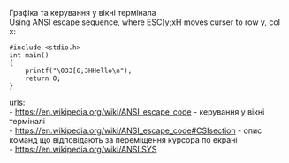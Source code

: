 Графіка та керування у вікні термінала   
Using ANSI escape sequence, where ESC[y;xH moves curser to row y, col x:
```
#include <stdio.h>
int main()
{
    printf("\033[6;3HHello\n");
    return 0;
}
```   
urls:   
    - https://en.wikipedia.org/wiki/ANSI_escape_code - керування у вікні терміналі   
    - https://en.wikipedia.org/wiki/ANSI_escape_code#CSIsection - опис команд що відповідають за переміщення курсора по екрані   
    - https://en.wikipedia.org/wiki/ANSI.SYS  
